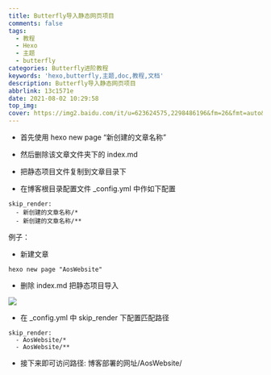 ```yaml
---
title: Butterfly导入静态网页项目
comments: false
tags:
  - 教程
  - Hexo
  - 主题
  - butterfly
categories: Butterfly进阶教程
keywords: 'hexo,butterfly,主题,doc,教程,文档'
description: Butterfly导入静态网页项目
abbrlink: 13c1571e
date: 2021-08-02 10:29:58
top_img:
cover: https://img2.baidu.com/it/u=623624575,2298486196&fm=26&fmt=auto&gp=0.jpg
---
```


- 首先使用 hexo new page “新创建的文章名称”

- 然后删除该文章文件夹下的 index.md

- 把静态项目文件复制到文章目录下

- 在博客根目录配置文件 _config.yml 中作如下配置

```javascripts
skip_render:
  - 新创建的文章名称/*
  - 新创建的文章名称/**
```

例子：

- 新建文章

```shell
hexo new page "AosWebsite"
```

- 删除 index.md 把静态项目导入

![](https://cdn.jsdelivr.net/gh/Y-JINHAO/resources/img/QQ%E6%88%AA%E5%9B%BE20210508211445.png)

- 在 _config.yml 中 skip_render 下配置匹配路径

```javascripts
skip_render:
  - AosWebsite/*
  - AosWebsite/**
```

- 接下来即可访问路径: 博客部署的网址/AosWebsite/

